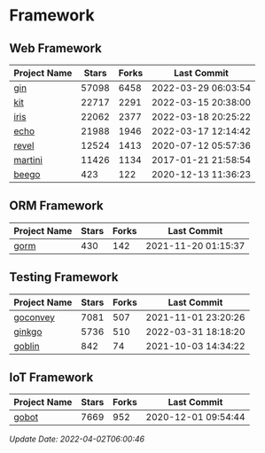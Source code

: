 # Framework

## Web Framework
| Project Name | Stars | Forks | Last Commit |
| ------------ | ----- | ----- | ----------- |
| [gin](https://github.com/gin-gonic/gin) | 57098 | 6458 | 2022-03-29 06:03:54 |
| [kit](https://github.com/go-kit/kit) | 22717 | 2291 | 2022-03-15 20:38:00 |
| [iris](https://github.com/kataras/iris) | 22062 | 2377 | 2022-03-18 20:25:22 |
| [echo](https://github.com/labstack/echo) | 21988 | 1946 | 2022-03-17 12:14:42 |
| [revel](https://github.com/revel/revel) | 12524 | 1413 | 2020-07-12 05:57:36 |
| [martini](https://github.com/go-martini/martini) | 11426 | 1134 | 2017-01-21 21:58:54 |
| [beego](https://github.com/astaxie/beego) | 423 | 122 | 2020-12-13 11:36:23 |

## ORM Framework
| Project Name | Stars | Forks | Last Commit |
| ------------ | ----- | ----- | ----------- |
| [gorm](https://github.com/jinzhu/gorm) | 430 | 142 | 2021-11-20 01:15:37 |

## Testing Framework
| Project Name | Stars | Forks | Last Commit |
| ------------ | ----- | ----- | ----------- |
| [goconvey](https://github.com/smartystreets/goconvey) | 7081 | 507 | 2021-11-01 23:20:26 |
| [ginkgo](https://github.com/onsi/ginkgo) | 5736 | 510 | 2022-03-31 18:18:20 |
| [goblin](https://github.com/franela/goblin) | 842 | 74 | 2021-10-03 14:34:22 |

## IoT Framework
| Project Name | Stars | Forks | Last Commit |
| ------------ | ----- | ----- | ----------- |
| [gobot](https://github.com/hybridgroup/gobot) | 7669 | 952 | 2020-12-01 09:54:44 |

*Update Date: 2022-04-02T06:00:46*